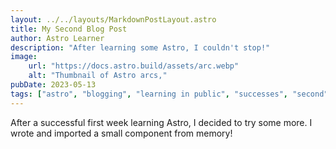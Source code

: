 ```yaml
---
layout: ../../layouts/MarkdownPostLayout.astro
title: My Second Blog Post
author: Astro Learner
description: "After learning some Astro, I couldn't stop!"
image: 
    url: "https://docs.astro.build/assets/arc.webp"
    alt: "Thumbnail of Astro arcs,"
pubDate: 2023-05-13
tags: ["astro", "blogging", "learning in public", "successes", "second"]
---
```

After a successful first week learning Astro, I decided to try some more. I wrote and imported a small component from memory!